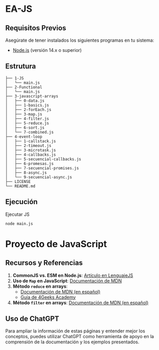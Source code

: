 # EA-JS

## Requisitos Previos

Asegúrate de tener instalados los siguientes programas en tu sistema:

- [Node.js](https://nodejs.org/) (versión 14.x o superior)

## Estrutura

```
├── 1-JS
│   └── main.js
├── 2-Functional
│   └── main.js
├── 3-javascript-arrays
│   ├── 0-data.js
│   ├── 1-basics.js
│   ├── 2-forEach.js
│   ├── 3-map.js
│   ├── 4-filter.js
│   ├── 5-reduce.js
│   ├── 6-sort.js
│   └── 7-combined.js
├── 4-event-loop
│   ├── 1-callstack.js
│   ├── 2-timeout.js
│   ├── 3-microtask.js
│   ├── 4-callbacks.js
│   ├── 5-secuencial-callbacks.js
│   ├── 6-promesas.js
│   ├── 7-secuencial-promises.js
│   ├── 8-async.js
│   └── 9-secuencial-async.js
├── LICENSE
└── README.md
```

## Ejecución

Ejecutar JS
```
node main.js
```



# Proyecto de JavaScript

## Recursos y Referencias

1. **CommonJS vs. ESM en Node.js**: [Artículo en LenguajeJS](https://lenguajejs.com/nodejs/fundamentos/commonjs-vs-esm/)
2. **Uso de `Map` en JavaScript**: [Documentación de MDN](https://developer.mozilla.org/en-US/docs/Web/JavaScript/Reference/Global_Objects/Map)
3. **Método `reduce` en arrays**:
   - [Documentación de MDN (en español)](https://developer.mozilla.org/es/docs/Web/JavaScript/Reference/Global_Objects/Array/reduce)
   - [Guía de 4Geeks Academy](https://4geeks.com/es/how-to/metodo-reduce-javascript)
4. **Método `filter` en arrays**: [Documentación de MDN (en español)](https://developer.mozilla.org/es/docs/Web/JavaScript/Reference/Global_Objects/Array/filter)

## Uso de ChatGPT

Para ampliar la información de estas páginas y entender mejor los conceptos, puedes utilizar ChatGPT como herramienta de apoyo en la comprensión de la documentación y los ejemplos presentados.

